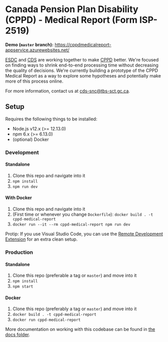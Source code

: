 # Canada Pension Plan Disability (CPPD) - Medical Report (Form ISP-2519)

**Demo (`master` branch):** https://cppdmedicalreport-appservice.azurewebsites.net/

[ESDC](https://www.canada.ca/en/employment-social-development.html) and [CDS](https://digital.canada.ca) are working together to make [CPPD](https://www.canada.ca/en/services/benefits/publicpensions/cpp/cpp-disability-benefit.html) better. We're focused on finding ways to shrink end-to-end processing time without decreasing the quality of decisions. We're currently building a prototype of the CPPD Medical Report as a way to explore some hypotheses and potentially make more of this process online.

For more information, contact us at [cds-snc@tbs-sct.gc.ca](mailto:cds-snc@tbs-sct.gc.ca).

## Setup

Requires the following things to be installed:

- Node.js v12.x (>= 12.13.0)
- npm 6.x (>= 6.13.0)
- (optional) Docker

### Development

#### Standalone

1. Clone this repo and navigate into it
1. `npm install`
1. `npm run dev`

#### With Docker

1. Clone this repo and navigate into it
1. (First time or whenever you change `Dockerfile`): `docker build . -t cppd-medical-report`
1. `docker run --it --rm cppd-medical-report npm run dev`

Protip: If you use Visual Studio Code, you can use the [Remote Development Extension](https://code.visualstudio.com/blogs/2019/05/02/remote-development) for an extra clean setup.

### Production

#### Standalone

1. Clone this repo (preferable a tag or `master`) and move into it
1. `npm install`
1. `npm start`

#### Docker

1. Clone this repo (preferably a tag or `master`) and move into it
1. `docker build . -t cppd-medical-report`
1. `docker run cppd-medical-report`

More documentation on working with this codebase can be found in [the docs folder](docs).